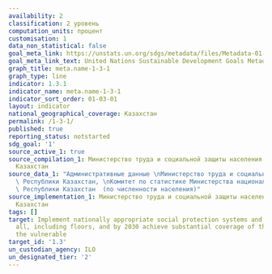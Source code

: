 ```yaml
---
availability: 2
classification: 2 уровень
computation_units: процент
customisation: 1
data_non_statistical: false
goal_meta_link: https://unstats.un.org/sdgs/metadata/files/Metadata-01-03-01a.pdf
goal_meta_link_text: United Nations Sustainable Development Goals Metadata (pdf 894kB)
graph_title: meta.name-1-3-1
graph_type: line
indicator: 1.3.1
indicator_name: meta.name-1-3-1
indicator_sort_order: 01-03-01
layout: indicator
national_geographical_coverage: Казахстан
permalink: /1-3-1/
published: true
reporting_status: notstarted
sdg_goal: '1'
source_active_1: true
source_compilation_1: Министерство труда и социальной защиты населения Республики
  Казахстан
source_data_1: "Административные данные \nМинистерство труда и социальной защиты населения\
  \ Республики Казахстан, \nКомитет по статистике Министерства национальной экономики\
  \ Республики Казахстан  (по численности населения)"
source_implementation_1: Министерство труда и социальной защиты населения Республики
  Казахстан
tags: []
target: Implement nationally appropriate social protection systems and measures for
  all, including floors, and by 2030 achieve substantial coverage of the poor and
  the vulnerable
target_id: '1.3'
un_custodian_agency: ILO
un_designated_tier: '2'
---
```

